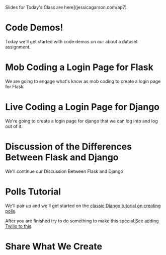 Slides for Today's Class are here](jessicagarson.com/ap7)

# Code Demos!
Today we'll get started with code demos on our about a dataset assignment.

# Mob Coding a Login Page for Flask
We are going to engage what's know as mob coding to create a login page for Flask.

# Live Coding a Login Page for Django
We're going to create a login page for django that we can log into and log out of it.

# Discussion of the Differences Between Flask and Django
We'll continue our Discussion Between Flask and Django

# Polls Tutorial
We'll pair up and we'll get started on the [classic Django tutorial on creating polls](https://docs.djangoproject.com/en/1.11/intro/tutorial01/).

After you are finished try to do something to make this special.[See adding Twilio to this](https://www.twilio.com/blog/2017/10/how-to-receive-and-respond-to-text-messages-in-python-with-django-and-twilio.html).

# Share What We Create
